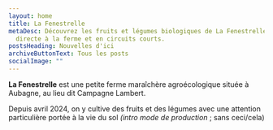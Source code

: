 ```yaml
---
layout: home
title: La Fenestrelle
metaDesc: Découvrez les fruits et légumes biologiques de La Fenestrelle. Vente
  directe à la ferme et en circuits courts.
postsHeading: Nouvelles d'ici
archiveButtonText: Tous les posts
socialImage: ""
---
```

**La Fenestrelle** est un﻿e petite ferme maraîchère agroécologique située à Aubagne, au lieu dit Campagne Lambert.

Depuis avril 2024, on y cultive des fruits et des légumes avec une attention particulière portée à la vie du sol *(intro mode de production* ; sans ceci/cela)